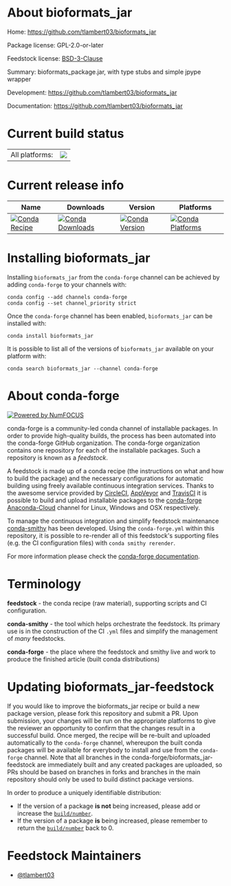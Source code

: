 About bioformats_jar
====================

Home: https://github.com/tlambert03/bioformats_jar

Package license: GPL-2.0-or-later

Feedstock license: [BSD-3-Clause](https://github.com/conda-forge/bioformats_jar-feedstock/blob/master/LICENSE.txt)

Summary: bioformats_package.jar, with type stubs and simple jpype wrapper

Development: https://github.com/tlambert03/bioformats_jar

Documentation: https://github.com/tlambert03/bioformats_jar

Current build status
====================


<table><tr><td>All platforms:</td>
    <td>
      <a href="https://dev.azure.com/conda-forge/feedstock-builds/_build/latest?definitionId=13961&branchName=master">
        <img src="https://dev.azure.com/conda-forge/feedstock-builds/_apis/build/status/bioformats_jar-feedstock?branchName=master">
      </a>
    </td>
  </tr>
</table>

Current release info
====================

| Name | Downloads | Version | Platforms |
| --- | --- | --- | --- |
| [![Conda Recipe](https://img.shields.io/badge/recipe-bioformats_jar-green.svg)](https://anaconda.org/conda-forge/bioformats_jar) | [![Conda Downloads](https://img.shields.io/conda/dn/conda-forge/bioformats_jar.svg)](https://anaconda.org/conda-forge/bioformats_jar) | [![Conda Version](https://img.shields.io/conda/vn/conda-forge/bioformats_jar.svg)](https://anaconda.org/conda-forge/bioformats_jar) | [![Conda Platforms](https://img.shields.io/conda/pn/conda-forge/bioformats_jar.svg)](https://anaconda.org/conda-forge/bioformats_jar) |

Installing bioformats_jar
=========================

Installing `bioformats_jar` from the `conda-forge` channel can be achieved by adding `conda-forge` to your channels with:

```
conda config --add channels conda-forge
conda config --set channel_priority strict
```

Once the `conda-forge` channel has been enabled, `bioformats_jar` can be installed with:

```
conda install bioformats_jar
```

It is possible to list all of the versions of `bioformats_jar` available on your platform with:

```
conda search bioformats_jar --channel conda-forge
```


About conda-forge
=================

[![Powered by NumFOCUS](https://img.shields.io/badge/powered%20by-NumFOCUS-orange.svg?style=flat&colorA=E1523D&colorB=007D8A)](http://numfocus.org)

conda-forge is a community-led conda channel of installable packages.
In order to provide high-quality builds, the process has been automated into the
conda-forge GitHub organization. The conda-forge organization contains one repository
for each of the installable packages. Such a repository is known as a *feedstock*.

A feedstock is made up of a conda recipe (the instructions on what and how to build
the package) and the necessary configurations for automatic building using freely
available continuous integration services. Thanks to the awesome service provided by
[CircleCI](https://circleci.com/), [AppVeyor](https://www.appveyor.com/)
and [TravisCI](https://travis-ci.com/) it is possible to build and upload installable
packages to the [conda-forge](https://anaconda.org/conda-forge)
[Anaconda-Cloud](https://anaconda.org/) channel for Linux, Windows and OSX respectively.

To manage the continuous integration and simplify feedstock maintenance
[conda-smithy](https://github.com/conda-forge/conda-smithy) has been developed.
Using the ``conda-forge.yml`` within this repository, it is possible to re-render all of
this feedstock's supporting files (e.g. the CI configuration files) with ``conda smithy rerender``.

For more information please check the [conda-forge documentation](https://conda-forge.org/docs/).

Terminology
===========

**feedstock** - the conda recipe (raw material), supporting scripts and CI configuration.

**conda-smithy** - the tool which helps orchestrate the feedstock.
                   Its primary use is in the construction of the CI ``.yml`` files
                   and simplify the management of *many* feedstocks.

**conda-forge** - the place where the feedstock and smithy live and work to
                  produce the finished article (built conda distributions)


Updating bioformats_jar-feedstock
=================================

If you would like to improve the bioformats_jar recipe or build a new
package version, please fork this repository and submit a PR. Upon submission,
your changes will be run on the appropriate platforms to give the reviewer an
opportunity to confirm that the changes result in a successful build. Once
merged, the recipe will be re-built and uploaded automatically to the
`conda-forge` channel, whereupon the built conda packages will be available for
everybody to install and use from the `conda-forge` channel.
Note that all branches in the conda-forge/bioformats_jar-feedstock are
immediately built and any created packages are uploaded, so PRs should be based
on branches in forks and branches in the main repository should only be used to
build distinct package versions.

In order to produce a uniquely identifiable distribution:
 * If the version of a package **is not** being increased, please add or increase
   the [``build/number``](https://docs.conda.io/projects/conda-build/en/latest/resources/define-metadata.html#build-number-and-string).
 * If the version of a package **is** being increased, please remember to return
   the [``build/number``](https://docs.conda.io/projects/conda-build/en/latest/resources/define-metadata.html#build-number-and-string)
   back to 0.

Feedstock Maintainers
=====================

* [@tlambert03](https://github.com/tlambert03/)

